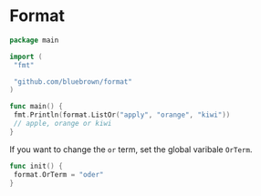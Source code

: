 # Format

```go
package main

import (
 "fmt"

 "github.com/bluebrown/format"
)

func main() {
 fmt.Println(format.ListOr("apply", "orange", "kiwi"))
 // apple, orange or kiwi
}
```

If you want to change the `or` term, set the global varibale `OrTerm`.

```go
func init() {
 format.OrTerm = "oder"
}
```
